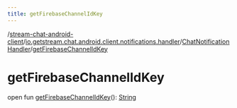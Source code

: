 ```yaml
---
title: getFirebaseChannelIdKey
---
```

/[stream-chat-android-client](../../index.md)/[io.getstream.chat.android.client.notifications.handler](../index.md)/[ChatNotificationHandler](index.md)/[getFirebaseChannelIdKey](getFirebaseChannelIdKey.md)  
  
  
  
# getFirebaseChannelIdKey  
open fun [getFirebaseChannelIdKey](getFirebaseChannelIdKey.md)(): [String](https://kotlinlang.org/api/latest/jvm/stdlib/kotlin/-string/index.html)
